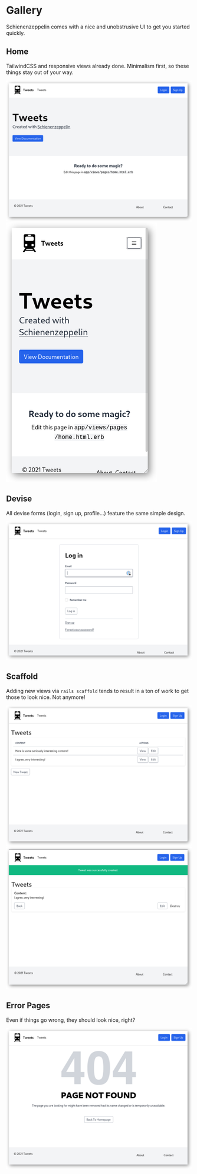 # Gallery

Schienenzeppelin comes with a nice and unobstrusive UI to get you started quickly.

## Home

TailwindCSS and responsive views already done. Minimalism first, so these things stay out of your way.

![home](./images/home.png)
![home_mobile](./images/mobile.png)

## Devise

All devise forms (login, sign up, profile...) feature the same simple design.

![devise](./images/login.png)

## Scaffold

Adding new views via `rails scaffold` tends to result in a ton of work to get those to look nice. Not anymore!

![scaffold](images/index.png)
![create](images/create.png)

## Error Pages

Even if things go wrong, they should look nice, right?

![error](images/error.png)
